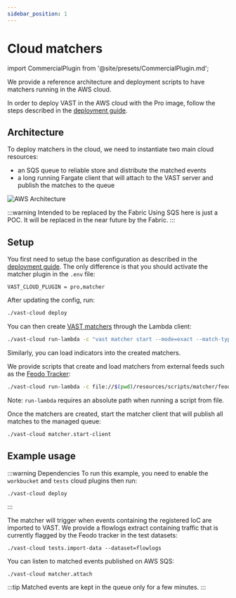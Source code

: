 ```yaml
---
sidebar_position: 1
---
```


# Cloud matchers

import CommercialPlugin from '@site/presets/CommercialPlugin.md';

<CommercialPlugin />

We provide a reference architecture and deployment scripts to have matchers
running in the AWS cloud.

In order to deploy VAST in the AWS cloud with the Pro image, follow the steps
described in the [deployment guide](/docs/setup-vast/deploy/aws-pro.md).

## Architecture

To deploy matchers in the cloud, we need to instantiate two main cloud
resources:
- an SQS queue to reliable store and distribute the matched events
- a long running Fargate client that will attach to the VAST server and publish
  the matches to the queue

![AWS
Architecture](https://user-images.githubusercontent.com/7913347/184834597-cc6ef751-2444-4741-aacf-f9f7fdb9482d.png)

:::warning Intended to be replaced by the Fabric
Using SQS here is just a POC. It will be replaced in the near future by the
Fabric.
:::

## Setup

You first need to setup the base configuration as described in the [deployment
guide](/docs/setup-vast/deploy/aws-pro.md). The only difference is that you
should activate the matcher plugin in the `.env` file:
```
VAST_CLOUD_PLUGIN = pro,matcher
```

After updating the config, run:
```bash
./vast-cloud deploy
```

You can then create [VAST
matchers](https://vast.io/docs/use-vast/detect/match-threat-intel#start-matchers)
through the Lambda client:
```bash
./vast-cloud run-lambda -c "vast matcher start --mode=exact --match-types=addr feodo"
```
Similarly, you can load indicators into the created matchers.

We provide scripts that create and load matchers from external feeds such as the
[Feodo Tracker](https://feodotracker.abuse.ch/):
```bash
./vast-cloud run-lambda -c file://$(pwd)/resources/scripts/matcher/feodo.sh
```
Note: `run-lambda` requires an absolute path when running a script from file.

Once the matchers are created, start the matcher client that will publish all
matches to the managed queue:
```bash
./vast-cloud matcher.start-client
```

## Example usage

:::warning Dependencies
To run this example, you need to enable the `workbucket` and `tests` cloud
plugins then run:
```
./vast-cloud deploy
```
:::

The matcher will trigger when events containing the registered IoC are imported
to VAST. We provide a flowlogs extract containing traffic that is currently
flagged by the Feodo tracker in the test datasets:
```
./vast-cloud tests.import-data --dataset=flowlogs
```

You can listen to matched events published on AWS SQS:
```
./vast-cloud matcher.attach
```
:::tip
Matched events are kept in the queue only for a few minutes.
:::
